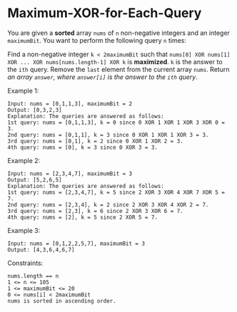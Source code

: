 # Maximum-XOR-for-Each-Query

You are given a **sorted** array `nums` of `n` non-negative integers and an integer `maximumBit`. You want to perform the following query `n` times:

Find a non-negative integer `k < 2maximumBit` such that `nums[0] XOR nums[1] XOR ... XOR nums[nums.length-1] XOR k` is **maximized**. `k` is the answer to the `ith` query.
Remove the `last` element from the current array `nums`.
Return _an array `answer`, where `answer[i]` is the answer to the `ith` query_.

 

Example 1:
```
Input: nums = [0,1,1,3], maximumBit = 2
Output: [0,3,2,3]
Explanation: The queries are answered as follows:
1st query: nums = [0,1,1,3], k = 0 since 0 XOR 1 XOR 1 XOR 3 XOR 0 = 3.
2nd query: nums = [0,1,1], k = 3 since 0 XOR 1 XOR 1 XOR 3 = 3.
3rd query: nums = [0,1], k = 2 since 0 XOR 1 XOR 2 = 3.
4th query: nums = [0], k = 3 since 0 XOR 3 = 3.
```
Example 2:
```
Input: nums = [2,3,4,7], maximumBit = 3
Output: [5,2,6,5]
Explanation: The queries are answered as follows:
1st query: nums = [2,3,4,7], k = 5 since 2 XOR 3 XOR 4 XOR 7 XOR 5 = 7.
2nd query: nums = [2,3,4], k = 2 since 2 XOR 3 XOR 4 XOR 2 = 7.
3rd query: nums = [2,3], k = 6 since 2 XOR 3 XOR 6 = 7.
4th query: nums = [2], k = 5 since 2 XOR 5 = 7.
```
Example 3:
```
Input: nums = [0,1,2,2,5,7], maximumBit = 3
Output: [4,3,6,4,6,7]
``` 

Constraints:
```
nums.length == n
1 <= n <= 105
1 <= maximumBit <= 20
0 <= nums[i] < 2maximumBit
nums​​​ is sorted in ascending order.
```
